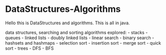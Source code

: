 # DataStructures-Algorithms

Hello this is DataStructures and algorithms. This is all in java.

data structures, searching and sorting algorithms explored: 
    - stacks
    - queues
    - linked lists
    - doubly linked lists
    - linear search 
    - binary search
    - hashsets and hashmaps
    - selection sort
    - insertion sort
    - merge sort
    - quick sort
    - trees
        - DFS
        - BFS
    
